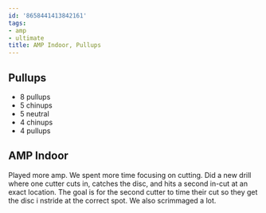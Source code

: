 ```yaml
---
id: '8658441413842161'
tags:
- amp
- ultimate
title: AMP Indoor, Pullups
---
```


## Pullups

- 8 pullups
- 5 chinups
- 5 neutral
- 4 chinups
- 4 pullups

## AMP Indoor

Played more amp. We spent more time focusing on cutting. Did a new drill where one cutter cuts in, catches the disc, and hits a second in-cut at an exact location. The goal is for the second cutter to time their cut so they get the disc i nstride at the correct spot. We also scrimmaged a lot.
